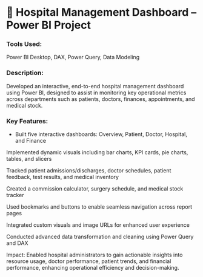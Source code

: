 # 🏥 Hospital Management Dashboard – Power BI Project
### Tools Used: 
Power BI Desktop, DAX, Power Query, Data Modeling

### Description:
Developed an interactive, end-to-end hospital management dashboard using Power BI, designed to assist in monitoring key operational metrics across departments such as patients, doctors, finances, appointments, and medical stock.

### Key Features:

* Built five interactive dashboards: Overview, Patient, Doctor, Hospital, and Finance

Implemented dynamic visuals including bar charts, KPI cards, pie charts, tables, and slicers

Tracked patient admissions/discharges, doctor schedules, patient feedback, test results, and medical inventory

Created a commission calculator, surgery schedule, and medical stock tracker

Used bookmarks and buttons to enable seamless navigation across report pages

Integrated custom visuals and image URLs for enhanced user experience

Conducted advanced data transformation and cleaning using Power Query and DAX

Impact:
Enabled hospital administrators to gain actionable insights into resource usage, doctor performance, patient trends, and financial performance, enhancing operational efficiency and decision-making.
